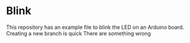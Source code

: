 # Blink

This repository has an example file to blink the LED on an Arduino board.
Creating a new branch is quick
There are something wrong
